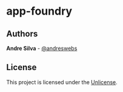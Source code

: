 # app-foundry

## Authors

**Andre Silva** - [@andreswebs](https://github.com/andreswebs)

## License

This project is licensed under the [Unlicense](UNLICENSE.md).
